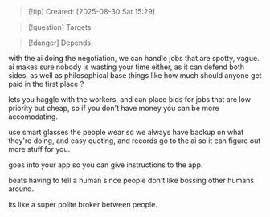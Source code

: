 
>[!tip] Created: [2025-08-30 Sat 15:29]

>[!question] Targets: 

>[!danger] Depends: 

with the ai doing the negotiation, we can handle jobs that are spotty, vague.
ai makes sure nobody is wasting your time either, as it can defend both sides, as well as philosophical base things like how much should anyone get paid in the first place ?

lets you haggle with the workers, and can place bids for jobs that are low priority but cheap, so if you don't have money you can be more accomodating.

use smart glasses the people wear so we always have backup on what they're doing, and easy quoting, and records go to the ai so it can figure out more stuff for you.

goes into your app so you can give instructions to the app.

beats having to tell a human since people don't like bossing other humans around.

its like a super polite broker between people.